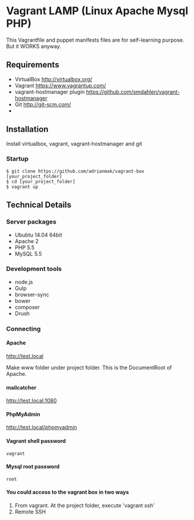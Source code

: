 ﻿Vagrant LAMP (Linux Apache Mysql PHP)
=====================================

This Vagrantfile and puppet manifests files are for self-learning purpose. But it WORKS anyway.

Requirements
------------
* VirtualBox <http://virtualbox.org/>
* Vagrant <https://www.vagrantup.com/>
* vagrant-hostmanager plugin <https://github.com/smdahlen/vagrant-hostmanager>
* Git <http://git-scm.com/>
*

Installation
------------
Install virtualbox, vagrant, vagrant-hostmanager and git

### Startup
	$ git clone https://github.com/adrianmak/vagrant-box [your_project_folder]
	$ cd [your_project_folder]
	$ vagrant up


Technical Details
-----------------
### Server packages
* Ububtu 14.04 64bit
* Apache 2
* PHP 5.5
* MySQL 5.5

### Development tools
* node.js
* Gulp
* browser-sync
* bower
* composer
* Drush


### Connecting
#### Apache
http://test.local

Make www folder under project folder. This is the DocumentRoot of Apache.

#### mailcatcher
http://test.local:1080

#### PhpMyAdmin
http://test.local/phpmyadmin

#### Vagrant shell password
	vagrant

#### Mysql root password 
	root

#### You could access to the vagrant box in two ways
1. From vagrant. At the project folder, execute 'vagrant ssh'
2. Remote SSH